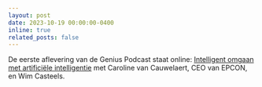 ```yaml
---
layout: post
date: 2023-10-19 00:00:00-0400
inline: true
related_posts: false
---
```


De eerste aflevering van de Genius Podcast staat online: [Intelligent omgaan met artificiële intelligentie](https://www.geniusantwerp.be/podcast_afl_1/) met Caroline van Cauwelaert, CEO van EPCON, en Wim Casteels.
